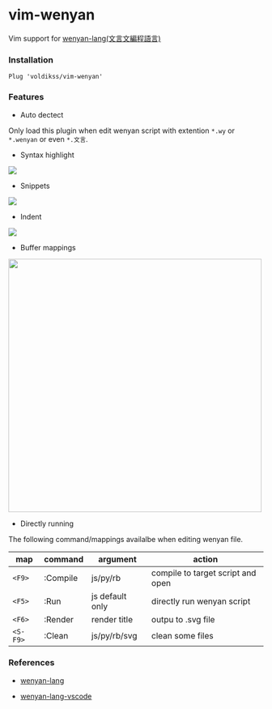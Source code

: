 # vim-wenyan

Vim support for [wenyan-lang(文言文編程語言)](https://github.com/LingDong-/wenyan-lang)

### Installation

```vim
Plug 'voldikss/vim-wenyan'
```

### Features

- Auto dectect

Only load this plugin when edit wenyan script with extention `*.wy` or
`*.wenyan` or even `*.文言`.

- Syntax highlight

![](https://user-images.githubusercontent.com/20282795/71150014-2f61b900-226b-11ea-91f9-51b5b2d5ad3b.PNG)

- Snippets

![](https://user-images.githubusercontent.com/20282795/71150008-2e308c00-226b-11ea-88dc-249b9563e6cd.gif)

- Indent

![](https://user-images.githubusercontent.com/20282795/71150011-2ec92280-226b-11ea-8bb0-dc543dbaa841.gif)

- Buffer mappings

<img src="https://user-images.githubusercontent.com/20282795/71150009-2ec92280-226b-11ea-9e6c-2a5ef008cf35.gif" width=500>

- Directly running

The following command/mappings availalbe when editing wenyan file.

| map | command | argument | action |
| --- | ------- | -----    | ----  |
| `<F9>` | :Compile | js/py/rb | compile to target script and open |
| `<F5>` | :Run | js default only | directly run wenyan script |
| `<F6>` | :Render | render title | outpu to .svg file |
| `<S-F9>` | :Clean | js/py/rb/svg | clean some files |

### References

- [wenyan-lang](https://github.com/LingDong-/wenyan-lang)

- [wenyan-lang-vscode](https://github.com/antfu/wenyan-lang-vscode)
